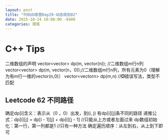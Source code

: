 ```yaml
---
layout: post
title: "代码训练营Day29-动态规划02"
date: 2025-10-24 10:00:00 -0400
categories: 随笔
---
```


# C++ Tips
二维数组的声明
vector<vector<int>> dp(m, vector<int>(n)); //二维数组m行n列
vector<vector<int>> dp(m, vector<int>(n，0));//二维数组m行n列，所有元素为0（理解为有m行一维的vector<int>(n,0)）
vector<vectorn<int>> dp(m,n) //❎错误写法，类型不匹配


## Leetcode 62 不同路径 
确定dp[i]含义：表示从（0 ，0）出发，到(i, j) 有dp[i][j]条不同的路径
递推公式：dp[i][j] = dp[i - 1][j] + dp[i][j - 1] //只能从上方或者左面过来
dp数组初始化：第一行，第一列都是1 //只有一种方法
确定遍历顺序：从左到右，从上到下即可



